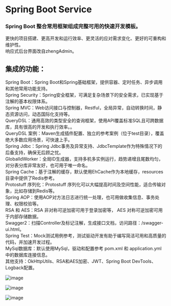 # Spring Boot Service
### Spring Boot 整合常用框架组成完整可用的快速开发模板。
更快的项目搭建、更高开发和运行效率、更灵活的应对需求变化、更好的可重构和维护性。  
响应式后台界面改自zhengAdmin。  

## 集成的功能：
Spring Boot：Spring Boot和Spring基础框架，提供容器、定时任务、异步调用和其他常用功能支持。  
Spring Security：Spring安全框架，可满足复杂场景下的安全需求，已实现基于注解的基本权限体系。  
Spring MVC：Web访问接口与控制器，Restful，全局异常，自动转换时间，静态资源访问，动态国际化支持等。  
QueryDSL：通用高效的类型安全的查询框架，使用API覆盖标准SQL且可跨数据库，具有很高的开发和执行效率。。  
QueryDSL 案例：Maven生成插件配置、独立的参考案例（位于test目录），覆盖绝大多数应用场景，可快速上手。  
Spring Jdbc：Spring Jdbc事务及异常支持、JdbcTemplate作为特殊情况下的后备支持，确保无后顾之忧。  
GlobalIdWorker：全局ID生成器，支持多机多实例运行，趋势递增且尾数均匀，对分表分库非常友好，也可用于唯一命名。  
Spring Cache：基于注解的缓存，默认使用EhCache作为本地缓存，resources目录中提供了Redis参考。  
Protostuff 序列化：Protostuff 序列化可以大幅提高时间及空间性能，适合传输对象，比如存储到Redis等。  
Spring AOP：使用AOP对方法日志进行统一处理，也可用做收集信息、事务处理、权限校验等。  
RSA 和 AES：RSA 非对称可逆加密可用于登录加密等， AES 对称可逆加密可用于内部存储数据。  
Swagger2：扫描Controller及标记注解，生成接口文档，访问路径：/swagger-ui.html。  
Spring Test：Mock测试用例参考，测试驱动开发有助于编写简洁可用和高质量的代码，并加速开发过程。  
MySql数据库：默认使用MySql，驱动和配置参考 pom.xml 和 application.yml 中的数据库连接信息。  
其他支持：OkHttpUtils、RSA和AES加密、JWT、Spring Boot DevTools、Logback配置。
  
  
![image](https://github.com/ewingtsai/spring-boot-service/raw/master/screens/home-blue.png)  
  
![image](https://github.com/ewingtsai/spring-boot-service/raw/master/screens/home-green.png)  
  
![image](https://github.com/ewingtsai/spring-boot-service/raw/master/screens/home-pink.png)  
